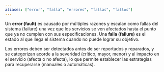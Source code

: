 ```yaml
---
aliases: ["error", "falla", "errores", "fallas", "fallos"]
---
```


Un **error (fault)** es causado por múltiples razones y escalan como fallas del sistema (failure) una vez que los servicios se ven afectados hasta el punto que ya no cumplen con sus especificaciones.
Una **falla (failure)** es el estado al que llega el sistema cuando no puede lograr su objetivo.

Los errores deben ser detectados antes de ser reportados y reparados, y se categorizan acorde a la severidad (crítico, mayor, menor) y al impacto en el servicio (afecta o no afecta), lo que permite establecer las estrategias para recuperarse (manuales o automáticas).